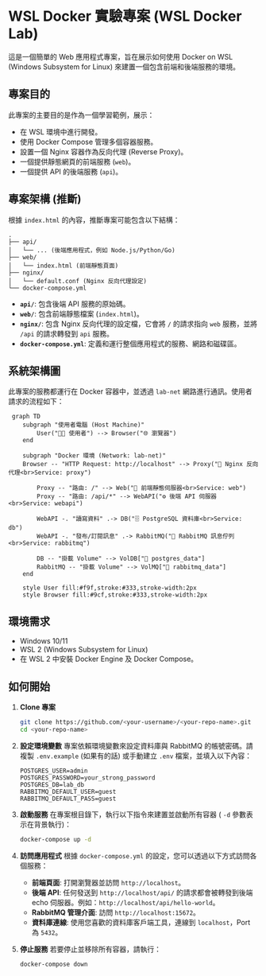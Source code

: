 # WSL Docker 實驗專案 (WSL Docker Lab)

這是一個簡單的 Web 應用程式專案，旨在展示如何使用 Docker on WSL (Windows Subsystem for Linux) 來建置一個包含前端和後端服務的環境。

## 專案目的

此專案的主要目的是作為一個學習範例，展示：

*   在 WSL 環境中進行開發。
*   使用 Docker Compose 管理多個容器服務。
*   設置一個 Nginx 容器作為反向代理 (Reverse Proxy)。
*   一個提供靜態網頁的前端服務 (`web`)。
*   一個提供 API 的後端服務 (`api`)。

## 專案架構 (推斷)

根據 `index.html` 的內容，推斷專案可能包含以下結構：

```
.
├── api/
│   └── ... (後端應用程式，例如 Node.js/Python/Go)
├── web/
│   └── index.html (前端靜態頁面)
├── nginx/
│   └── default.conf (Nginx 反向代理設定)
└── docker-compose.yml
```

*   **`api/`**: 包含後端 API 服務的原始碼。
*   **`web/`**: 包含前端靜態檔案 (`index.html`)。
*   **`nginx/`**: 包含 Nginx 反向代理的設定檔，它會將 `/` 的請求指向 `web` 服務，並將 `/api` 的請求轉發到 `api` 服務。
*   **`docker-compose.yml`**: 定義和運行整個應用程式的服務、網路和磁碟區。

## 系統架構圖

此專案的服務都運行在 Docker 容器中，並透過 `lab-net` 網路進行通訊。使用者請求的流程如下：

```mermaid
 graph TD
    subgraph "使用者電腦 (Host Machine)"
        User("👨‍💻 使用者") --> Browser("🌐 瀏覽器")
    end

    subgraph "Docker 環境 (Network: lab-net)"
    Browser -- "HTTP Request: http://localhost" --> Proxy("🚀 Nginx 反向代理<br>Service: proxy")

        Proxy -- "路由: /" --> Web("📄 前端靜態伺服器<br>Service: web")
        Proxy -- "路由: /api/*" --> WebAPI("⚙️ 後端 API 伺服器<br>Service: webapi")

        WebAPI -. "讀寫資料" .-> DB("🗄️ PostgreSQL 資料庫<br>Service: db")
        WebAPI -. "發布/訂閱訊息" .-> RabbitMQ("🐇 RabbitMQ 訊息佇列<br>Service: rabbitmq")

        DB -- "掛載 Volume" --> VolDB["💾 postgres_data"]
        RabbitMQ -- "掛載 Volume" --> VolMQ["💾 rabbitmq_data"]
    end

    style User fill:#f9f,stroke:#333,stroke-width:2px
    style Browser fill:#9cf,stroke:#333,stroke-width:2px
```

## 環境需求

*   Windows 10/11
*   WSL 2 (Windows Subsystem for Linux)
*   在 WSL 2 中安裝 Docker Engine 及 Docker Compose。

## 如何開始

1.  **Clone 專案**
    ```bash
    git clone https://github.com/<your-username>/<your-repo-name>.git
    cd <your-repo-name>
    ```

2.  **設定環境變數**
    專案依賴環境變數來設定資料庫與 RabbitMQ 的帳號密碼。請複製 `.env.example` (如果有的話) 或手動建立 `.env` 檔案，並填入以下內容：
    ```.env
    POSTGRES_USER=admin
    POSTGRES_PASSWORD=your_strong_password
    POSTGRES_DB=lab_db
    RABBITMQ_DEFAULT_USER=guest
    RABBITMQ_DEFAULT_PASS=guest
    ```

3.  **啟動服務**
    在專案根目錄下，執行以下指令來建置並啟動所有容器 ( `-d` 參數表示在背景執行)：
    ```bash
    docker-compose up -d
    ```

4.  **訪問應用程式**
    根據 `docker-compose.yml` 的設定，您可以透過以下方式訪問各個服務：
    *   **前端頁面**: 打開瀏覽器並訪問 `http://localhost`。
    *   **後端 API**: 任何發送到 `http://localhost/api/` 的請求都會被轉發到後端 echo 伺服器。例如：`http://localhost/api/hello-world`。
    *   **RabbitMQ 管理介面**: 訪問 `http://localhost:15672`。
    *   **資料庫連線**: 使用您喜歡的資料庫客戶端工具，連線到 `localhost`，Port 為 `5432`。

5.  **停止服務**
    若要停止並移除所有容器，請執行：
    ```bash
    docker-compose down
    ```
